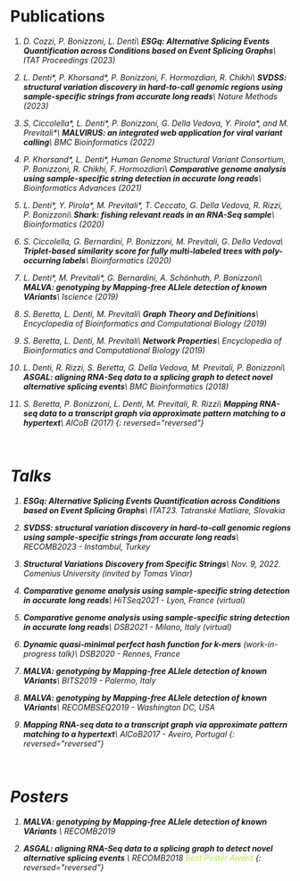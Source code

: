 # Publications

1. <i class="ai ai-open-access ai-2x"/> D. Cozzi, P. Bonizzoni, L. Denti\\
**ESGq: Alternative Splicing Events Quantification across Conditions based on Event Splicing Graphs**\\
*ITAT Proceedings (2023)* <a class="fa-regular fa-file-pdf" href="https://ceur-ws.org/Vol-3498/paper31.pdf" style="text-decoration:none; color:inherit;"/>

1. <i class="ai ai-closed-access ai-2x"/> L. Denti\*, P. Khorsand\*, P. Bonizzoni, F. Hormozdiari, R. Chikhi\\
**SVDSS: structural variation discovery in hard-to-call genomic regions using sample-specific strings from accurate long reads**\\
*Nature Methods (2023)* <a class="ai ai-doi ai-lg" href="https://doi.org/10.1038/s41592-022-01674-1" style="text-decoration:none; color:inherit;"/>

1. <i class="ai ai-open-access ai-2x"/> S. Ciccolella\*, L. Denti\*, P. Bonizzoni, G. Della Vedova, Y. Pirola\*, and M. Previtali\*\\
**MALVIRUS: an integrated web application for viral variant calling**\\
*BMC Bioinformatics (2022)* <a class="ai ai-doi ai-lg" href="https://doi.org/10.1186/s12859-022-04668-0" style="text-decoration:none; color:inherit;"/>

1. <i class="ai ai-open-access ai-2x"/> P. Khorsand\*, L. Denti\*, Human Genome Structural Variant Consortium, P. Bonizzoni, R. Chikhi, F. Hormozdiari\\
**Comparative genome analysis using sample-specific string detection in accurate long reads**\\
*Bioinformatics Advances (2021)* <a class="ai ai-doi ai-lg" href="https://doi.org/10.1093/bioadv/vbab005" style="text-decoration:none; color:inherit;"/>

1. <i class="ai ai-open-access ai-2x"/> L. Denti\*, Y. Pirola\*, M. Previtali\*, T. Ceccato, G. Della Vedova, R. Rizzi, P. Bonizzoni\\
**Shark: fishing relevant reads in an RNA-Seq sample**\\
*Bioinformatics (2020)* <a class="ai ai-doi ai-lg" href="https://doi.org/10.1093/bioinformatics/btaa779" style="text-decoration:none; color:inherit;"/>

1. <i class="ai ai-open-access ai-2x"/> S. Ciccolella, G. Bernardini, P. Bonizzoni, M. Previtali, G. Della Vedova\\
**Triplet-based similarity score for fully multi-labeled trees with poly-occurring labels**\\
*Bioinformatics (2020)* <a class="ai ai-doi ai-lg" href="https://doi.org/10.1093/bioinformatics/btaa676" style="text-decoration:none; color:inherit;"/>

1. <i class="ai ai-open-access ai-2x"/> L. Denti\*, M. Previtali\*, G. Bernardini, A. Schönhuth, P. Bonizzoni\\
**MALVA: genotyping by Mapping-free ALlele detection of known VAriants**\\
*Iscience (2019)*  <a class="ai ai-doi ai-lg" href="https://doi.org/10.1016/j.isci.2019.07.011" style="text-decoration:none; color:inherit;"/>

1. <i class="ai ai-elsevier ai-2x"/> S. Beretta, L. Denti, M. Previtali\\
**Graph Theory and Definitions**\\
*Encyclopedia of Bioinformatics and Computational Biology (2019)* <a class="ai ai-doi ai-lg" href="https://doi.org/10.1016/B978-0-12-809633-8.20421-4" style="text-decoration:none; color:inherit;"/>

1. <i class="ai ai-elsevier ai-2x"/> S. Beretta, L. Denti, M. Previtali\\
**Network Properties**\\
*Encyclopedia of Bioinformatics and Computational Biology (2019)* <a class="ai ai-doi ai-lg" href="https://doi.org/10.1016/B978-0-12-809633-8.20422-6" style="text-decoration:none; color:inherit;"/>

1. <i class="ai ai-open-access ai-2x"/> L. Denti, R. Rizzi, S. Beretta, G. Della Vedova, M. Previtali, P. Bonizzoni\\
**ASGAL: aligning RNA-Seq data to a splicing graph to detect novel alternative splicing events**\\
*BMC Bioinformatics (2018)* <a class="ai ai-doi ai-lg" href="https://doi.org/10.1186/s12859-018-2436-3" style="text-decoration:none; color:inherit;"/>

1. <i class="ai ai-springer ai-2x"/>  S. Beretta, P. Bonizzoni, L. Denti, M. Previtali, R. Rizzi\\
**Mapping RNA-seq data to a transcript graph via approximate pattern matching to a hypertext**\\
*AlCoB (2017)* <a class="ai ai-doi ai-lg" href="https://doi.org/10.1007/978-3-319-58163-7_3" style="text-decoration:none; color:inherit;"/>
{: reversed="reversed"}

<br/>

# Talks

1. **ESGq: Alternative Splicing Events Quantification across Conditions based on Event Splicing Graphs**\\
*ITAT23. Tatranské Matliare, Slovakia*

1. **SVDSS: structural variation discovery in hard-to-call genomic regions using sample-specific strings from accurate long reads**\\
*RECOMB2023 - Instambul, Turkey*

1. **Structural Variations Discovery from Specific Strings**\\
*Nov. 9, 2022. Comenius University (invited by Tomas Vinar)*

1. **Comparative genome analysis using sample-specific string detection in accurate long reads**\\
*HiTSeq2021 - Lyon, France (virtual)*

1. **Comparative genome analysis using sample-specific string detection in accurate long reads**\\
*DSB2021 - Milano, Italy (virtual)*

1. **Dynamic quasi-minimal perfect hash function for k-mers** *(work-in-progress talk)*\\
*DSB2020 - Rennes, France*


1. **MALVA: genotyping by Mapping-free ALlele detection of known VAriants**\\
*BITS2019 - Palermo, Italy*

1. **MALVA: genotyping by Mapping-free ALlele detection of known VAriants**\\
*RECOMBSEQ2019 - Washington DC, USA*

1. **Mapping RNA-seq data to a transcript graph via approximate pattern matching to a hypertext**\\
*AlCoB2017 - Aveiro, Portugal*
{: reversed="reversed"}

<br/>

# Posters
1. **MALVA: genotyping by Mapping-free ALlele detection of known VAriants** <a class="fa fa-file-pdf-o" href="/pdfs/malva_recomb2019.pdf" style="text-decoration:none; color:inherit;"></a>\\
*RECOMB2019*

1. **ASGAL: aligning RNA-Seq data to a splicing graph to detect novel alternative splicing events** <a class="fa fa-file-pdf-o" href="/pdfs/asgal_recomb2018.pdf" style="text-decoration:none; color:inherit;"></a>\\
*RECOMB2018* <a href="/imgs/award_recomb2018.jpg" style="text-decoration:none; color:inherit;"><i class="fa fa-trophy" style="color:#b5e853" aria-hidden="true"></i> <i style="color:#b5e853">Best Poster Award</i></a>
{: reversed="reversed"}
